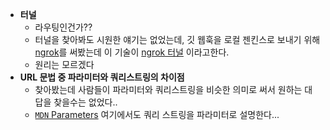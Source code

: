 - **터널**
  - 라우팅인건가??
  - 터널을 찾아봐도 시원한 얘기는 없었는데, 깃 웹훅을 로컬 젠킨스로 보내기 위해 [ngrok](https://ngrok.com/)를 써봤는데 이 기술이 [ngrok 터널](https://ngrok.com/docs/secure-tunnels/tunnels/) 이라고한다.
  - 원리는 모르겠다
- **URL 문법 중 파라미터와 쿼리스트링의 차이점**
  - 찾아봤는데 사람들이 파라미터와 쿼리스트링을 비슷한 의미로 써서 원하는 대답을 찾을수는 없었다..
  - [`MDN` Parameters](https://developer.mozilla.org/en-US/docs/Learn/Common_questions/Web_mechanics/What_is_a_URL#parameters) 여기에서도 쿼리 스트링을 파라미터로 설명한다...